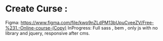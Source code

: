 # Create Curse : 
Figma: https://www.figma.com/file/kwp9nZLdPM13bUpuCveeZV/Free-%231.-Online-course-(Copy)
InProgress: Full sass , bem , only js with no library and jquery, responsive after cms.

